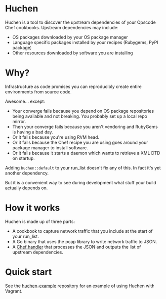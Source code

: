 # Huchen

Huchen is a tool to discover the upstream dependencies of your Opscode Chef cookbooks. Upstream dependencies may include:

* OS packages downloaded by your OS package manager
* Language specific packages installed by your recipes (Rubygems, PyPI package)
* Other resources downloaded by software you are installing

# Why?

Infrastructure as code promises you can reproducibly create entire environments from source code.

Awesome... except:

* Your converge fails because you depend on OS package repositories being available and not breaking.
You probably set up a local repo mirror.
* Then your converge fails because you aren't vendoring and RubyGems is having a bad day.
* Or it fails because you're using RVM head.
* Or it fails because the Chef recipe you are using goes around your package manager to install software.
* Or it fails because it starts a daemon which wants to retrieve a XML DTD on startup.

Adding `huchen::default` to your run_list doesn't fix any of this. In fact it's yet another dependency.

But it is a convenient way to see during development what stuff your build actually depends on.

# How it works
Huchen is made up of three parts:

* A cookbook to capture network traffic that you include at the start of your run_list.
* A Go binary that uses the pcap library to write network traffic to JSON.
* A [Chef handler](http://wiki.opscode.com/display/chef/Exception+and+Report+Handlers) that processes the JSON and
outputs the list of upstream dependencies.

# Quick start
See the [huchen-example](https://github.com/acrmp/huchen-example) repository for an example of using Huchen with Vagrant.
